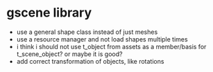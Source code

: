 # gscene library
* use a general shape class instead of just meshes
* use a resource manager and not load shapes multiple times
* i think i should not use t_object from assets as a member/basis for t_scene_object? or maybe it is good?
* add correct transformation of objects, like rotations
